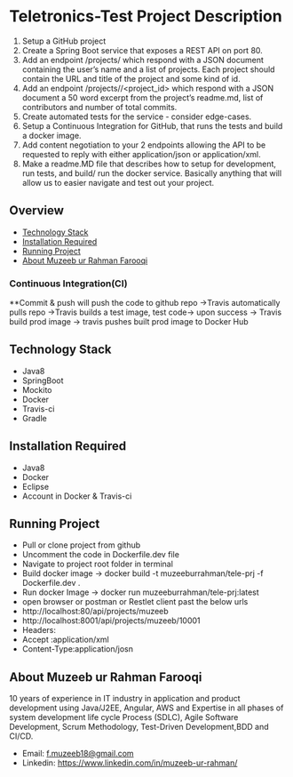 # Teletronics-Test Project Description
1. Setup a GitHub project
2. Create a Spring Boot service that exposes a REST API on port 80.
3. Add an endpoint /projects/<username> which respond with a JSON document containing the user’s name and a list of projects. Each project should contain the URL and title of the project and some kind of id.
4. Add an endpoint /projects/<username>/<project_id> which respond with a JSON document a 50 word excerpt from the project’s readme.md, list of contributors and number of total commits.
5. Create automated tests for the service - consider edge-cases.
6. Setup a Continuous Integration for GitHub, that runs the tests and build a docker image.
7. Add content negotiation to your 2 endpoints allowing the API to be requested to reply with either application/json or application/xml.
8. Make a readme.MD file that describes how to setup for development, run tests, and build/ run the docker service. Basically anything that will allow us to easier navigate and test out your project.

## Overview
* [Technology Stack](#technology-stack)
* [Installation Required](#installation-required)
* [Running Project](#running-project)
* [About Muzeeb ur Rahman Farooqi](#about-Muzeeb-ur-Rahman-Farooqi)

### Continuous Integration(CI)
  **Commit & push will push the code to github repo ->Travis automatically pulls repo ->Travis builds a test image, test code-> upon success -> Travis build prod image -> travis pushes built prod image to Docker Hub

## Technology Stack
  - Java8
  - SpringBoot
  - Mockito
  - Docker
  - Travis-ci
  - Gradle

## Installation Required
  - Java8
  - Docker
  - Eclipse
  - Account in Docker & Travis-ci

## Running Project
  - Pull or clone project from github  
  - Uncomment the code in Dockerfile.dev file
  - Navigate to project root folder in terminal
  - Build docker image -> docker build -t muzeeburrahman/tele-prj -f Dockerfile.dev . 
  - Run docker Image -> docker run muzeeburrahman/tele-prj:latest
  - open browser or postman or Restlet client past the below urls
  - http://localhost:80/api/projects/muzeeb
  - http://localhost:8001/api/projects/muzeeb/10001
  - Headers:
  - Accept      :application/xml
  - Content-Type:application/josn

## About Muzeeb ur Rahman Farooqi
   10 years of experience in IT industry in application and product development using Java/J2EE, Angular, AWS and Expertise in all phases of system development life cycle Process (SDLC), Agile Software Development, Scrum Methodology, Test-Driven Development,BDD and CI/CD.
  - Email: f.muzeeb18@gmail.com
  - Linkedin: https://www.linkedin.com/in/muzeeb-ur-rahman/
